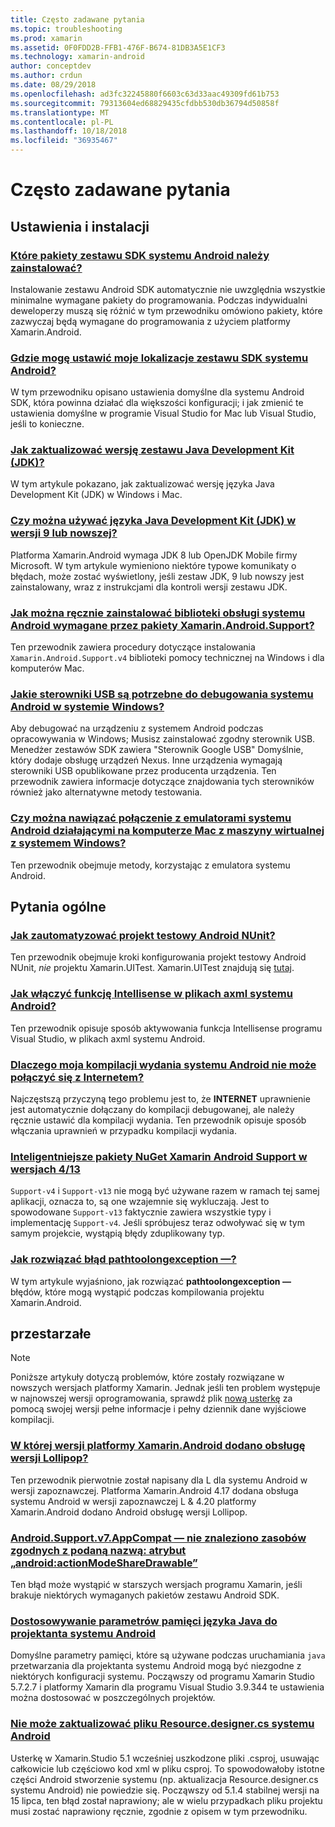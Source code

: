```yaml
---
title: Często zadawane pytania
ms.topic: troubleshooting
ms.prod: xamarin
ms.assetid: 0F0FDD2B-FFB1-476F-B674-81DB3A5E1CF3
ms.technology: xamarin-android
author: conceptdev
ms.author: crdun
ms.date: 08/29/2018
ms.openlocfilehash: ad3fc32245880f6603c63d33aac49309fd61b753
ms.sourcegitcommit: 79313604ed68829435cfdbb530db36794d50858f
ms.translationtype: MT
ms.contentlocale: pl-PL
ms.lasthandoff: 10/18/2018
ms.locfileid: "36935467"
---
```

# <a name="frequently-asked-questions"></a>Często zadawane pytania

## <a name="installation--setup"></a>Ustawienia i instalacji

### <a name="which-android-sdk-packages-should-i-installinstall-android-sdk-packagesmd"></a>[Które pakiety zestawu SDK systemu Android należy zainstalować?](install-android-sdk-packages.md)

Instalowanie zestawu Android SDK automatycznie nie uwzględnia wszystkie minimalne wymagane pakiety do programowania. Podczas indywidualni deweloperzy muszą się różnić w tym przewodniku omówiono pakiety, które zazwyczaj będą wymagane do programowania z użyciem platformy Xamarin.Android.

### <a name="where-can-i-set-my-android-sdk-locationsandroid-sdk-locationmd"></a>[Gdzie mogę ustawić moje lokalizacje zestawu SDK systemu Android?](android-sdk-location.md)

W tym przewodniku opisano ustawienia domyślne dla systemu Android SDK, która powinna działać dla większości konfiguracji; i jak zmienić te ustawienia domyślne w programie Visual Studio for Mac lub Visual Studio, jeśli to konieczne.

### <a name="how-do-i-update-the-java-development-kit-jdk-versionupdate-jdkmd"></a>[Jak zaktualizować wersję zestawu Java Development Kit (JDK)?](update-jdk.md)

W tym artykule pokazano, jak zaktualizować wersję języka Java Development Kit (JDK) w Windows i Mac.

### <a name="can-i-use-java-development-kit-jdk-version-9-or-laterjdk9-errorsmd"></a>[Czy można używać języka Java Development Kit (JDK) w wersji 9 lub nowszej?](jdk9-errors.md)

Platforma Xamarin.Android wymaga JDK 8 lub OpenJDK Mobile firmy Microsoft. W tym artykule wymieniono niektóre typowe komunikaty o błędach, może zostać wyświetlony, jeśli zestaw JDK, 9 lub nowszy jest zainstalowany, wraz z instrukcjami dla kontroli wersji zestawu JDK.


### <a name="how-can-i-manually-install-the-android-support-libraries-required-by-the-xamarinandroidsupport-packagesinstall-android-support-librarymd"></a>[Jak można ręcznie zainstalować biblioteki obsługi systemu Android wymagane przez pakiety Xamarin.Android.Support?](install-android-support-library.md)

Ten przewodnik zawiera procedury dotyczące instalowania `Xamarin.Android.Support.v4` biblioteki pomocy technicznej na Windows i dla komputerów Mac.

### <a name="what-usb-drivers-do-i-need-to-debug-android-on-windowsandroid-drivers-debug-windowsmd"></a>[Jakie sterowniki USB są potrzebne do debugowania systemu Android w systemie Windows?](android-drivers-debug-windows.md)

Aby debugować na urządzeniu z systemem Android podczas opracowywania w Windows; Musisz zainstalować zgodny sterownik USB. Menedżer zestawów SDK zawiera "Sterownik Google USB" Domyślnie, który dodaje obsługę urządzeń Nexus.
Inne urządzenia wymagają sterowniki USB opublikowane przez producenta urządzenia. Ten przewodnik zawiera informacje dotyczące znajdowania tych sterowników również jako alternatywne metody testowania.

### <a name="is-it-possible-to-connect-to-android-emulators-running-on-a-mac-from-a-windows-vmconnect-android-emulator-mac-windowsmd"></a>[Czy można nawiązać połączenie z emulatorami systemu Android działającymi na komputerze Mac z maszyny wirtualnej z systemem Windows?](connect-android-emulator-mac-windows.md)

Ten przewodnik obejmuje metody, korzystając z emulatora systemu Android.

## <a name="general-questions"></a>Pytania ogólne

### <a name="how-do-i-automate-an-android-nunit-test-projectautomate-android-nunit-testmd"></a>[Jak zautomatyzować projekt testowy Android NUnit?](automate-android-nunit-test.md)

Ten przewodnik obejmuje kroki konfigurowania projekt testowy Android NUnit, _nie_ projektu Xamarin.UITest. Xamarin.UITest znajdują się [tutaj](https://docs.microsoft.com/appcenter/test-cloud/preparing-for-upload/uitest).

### <a name="how-do-i-enable-intellisense-in-android-axml-filesenable-axml-intellisensemd"></a>[Jak włączyć funkcję Intellisense w plikach axml systemu Android?](enable-axml-intellisense.md)

Ten przewodnik opisuje sposób aktywowania funkcja Intellisense programu Visual Studio, w plikach axml systemu Android.

### <a name="why-cant-my-android-release-build-connect-to-the-internetandroid-internetmd"></a>[Dlaczego moja kompilacji wydania systemu Android nie może połączyć się z Internetem?](android-internet.md)

Najczęstszą przyczyną tego problemu jest to, że **INTERNET** uprawnienie jest automatycznie dołączany do kompilacji debugowanej, ale należy ręcznie ustawić dla kompilacji wydania. Ten przewodnik opisuje sposób włączania uprawnień w przypadku kompilacji wydania.

### <a name="smarter-xamarin-android-support-v4--v13-nuget-packagesandroid-support-v4v13-librariesmd"></a>[Inteligentniejsze pakiety NuGet Xamarin Android Support w wersjach 4/13](android-support-v4v13-libraries.md)

`Support-v4` i `Support-v13` nie mogą być używane razem w ramach tej samej aplikacji, oznacza to, są one wzajemnie się wykluczają. Jest to spowodowane `Support-v13` faktycznie zawiera wszystkie typy i implementację `Support-v4`. Jeśli spróbujesz teraz odwoływać się w tym samym projekcie, wystąpią błędy zduplikowany typ.

### <a name="how-do-i-resolve-a-pathtoolongexception-errorpath-too-long-exceptionmd"></a>[Jak rozwiązać błąd pathtoolongexception —?](path-too-long-exception.md)

W tym artykule wyjaśniono, jak rozwiązać **pathtoolongexception —** błędów, które mogą wystąpić podczas kompilowania projektu Xamarin.Android.



## <a name="deprecated"></a>przestarzałe

> [!NOTE]
> Poniższe artykuły dotyczą problemów, które zostały rozwiązane w nowszych wersjach platformy Xamarin. Jednak jeśli ten problem występuje w najnowszej wersji oprogramowania, sprawdź plik [nową usterkę](~/cross-platform/troubleshooting/questions/howto-file-bug.md) za pomocą swojej wersji pełne informacje i pełny dziennik dane wyjściowe kompilacji.

### <a name="what-version-of-xamarinandroid-added-lollipop-supportxa-lollipopmd"></a>[W której wersji platformy Xamarin.Android dodano obsługę wersji Lollipop?](xa-lollipop.md)

Ten przewodnik pierwotnie został napisany dla L dla systemu Android w wersji zapoznawczej. Platforma Xamarin.Android 4.17 dodana obsługa systemu Android w wersji zapoznawczej L & 4.20 platformy Xamarin.Android dodano Android obsługę wersji Lollipop.

### <a name="androidsupportv7appcompat---no-resource-found-that-matches-the-given-name-attr-androidactionmodesharedrawablemissing-action-mode-share-drawablemd"></a>[Android.Support.v7.AppCompat — nie znaleziono zasobów zgodnych z podaną nazwą: atrybut „android:actionModeShareDrawable”](missing-action-mode-share-drawable.md)

Ten błąd może wystąpić w starszych wersjach programu Xamarin, jeśli brakuje niektórych wymaganych pakietów zestawu Android SDK.

### <a name="adjusting-java-memory-parameters-for-the-android-designerandroid-designer-java-memorymd"></a>[Dostosowywanie parametrów pamięci języka Java do projektanta systemu Android](android-designer-java-memory.md)

Domyślne parametry pamięci, które są używane podczas uruchamiania `java` przetwarzania dla projektanta systemu Android mogą być niezgodne z niektórych konfiguracji systemu. Począwszy od programu Xamarin Studio 5.7.2.7 i platformy Xamarin dla programu Visual Studio 3.9.344 te ustawienia można dostosować w poszczególnych projektów.

### <a name="my-android-resourcedesignercs-file-will-not-updateresource-designer-wont-updatemd"></a>[Nie może zaktualizować pliku Resource.designer.cs systemu Android](resource-designer-wont-update.md)

Usterkę w Xamarin.Studio 5.1 wcześniej uszkodzone pliki .csproj, usuwając całkowicie lub częściowo kod xml w pliku csproj. To spowodowałoby istotne części Android stworzenie systemu (np. aktualizacja Resource.designer.cs systemu Android) nie powiedzie się. Począwszy od 5.1.4 stabilnej wersji na 15 lipca, ten błąd został naprawiony; ale w wielu przypadkach pliku projektu musi zostać naprawiony ręcznie, zgodnie z opisem w tym przewodniku.



